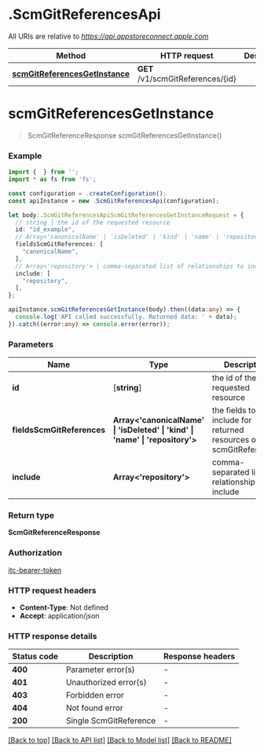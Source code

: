 # .ScmGitReferencesApi

All URIs are relative to *https://api.appstoreconnect.apple.com*

Method | HTTP request | Description
------------- | ------------- | -------------
[**scmGitReferencesGetInstance**](ScmGitReferencesApi.md#scmGitReferencesGetInstance) | **GET** /v1/scmGitReferences/{id} | 


# **scmGitReferencesGetInstance**
> ScmGitReferenceResponse scmGitReferencesGetInstance()


### Example


```typescript
import {  } from '';
import * as fs from 'fs';

const configuration = .createConfiguration();
const apiInstance = new .ScmGitReferencesApi(configuration);

let body:.ScmGitReferencesApiScmGitReferencesGetInstanceRequest = {
  // string | the id of the requested resource
  id: "id_example",
  // Array<'canonicalName' | 'isDeleted' | 'kind' | 'name' | 'repository'> | the fields to include for returned resources of type scmGitReferences (optional)
  fieldsScmGitReferences: [
    "canonicalName",
  ],
  // Array<'repository'> | comma-separated list of relationships to include (optional)
  include: [
    "repository",
  ],
};

apiInstance.scmGitReferencesGetInstance(body).then((data:any) => {
  console.log('API called successfully. Returned data: ' + data);
}).catch((error:any) => console.error(error));
```


### Parameters

Name | Type | Description  | Notes
------------- | ------------- | ------------- | -------------
 **id** | [**string**] | the id of the requested resource | defaults to undefined
 **fieldsScmGitReferences** | **Array<&#39;canonicalName&#39; &#124; &#39;isDeleted&#39; &#124; &#39;kind&#39; &#124; &#39;name&#39; &#124; &#39;repository&#39;>** | the fields to include for returned resources of type scmGitReferences | (optional) defaults to undefined
 **include** | **Array<&#39;repository&#39;>** | comma-separated list of relationships to include | (optional) defaults to undefined


### Return type

**ScmGitReferenceResponse**

### Authorization

[itc-bearer-token](README.md#itc-bearer-token)

### HTTP request headers

 - **Content-Type**: Not defined
 - **Accept**: application/json


### HTTP response details
| Status code | Description | Response headers |
|-------------|-------------|------------------|
**400** | Parameter error(s) |  -  |
**401** | Unauthorized error(s) |  -  |
**403** | Forbidden error |  -  |
**404** | Not found error |  -  |
**200** | Single ScmGitReference |  -  |

[[Back to top]](#) [[Back to API list]](README.md#documentation-for-api-endpoints) [[Back to Model list]](README.md#documentation-for-models) [[Back to README]](README.md)


